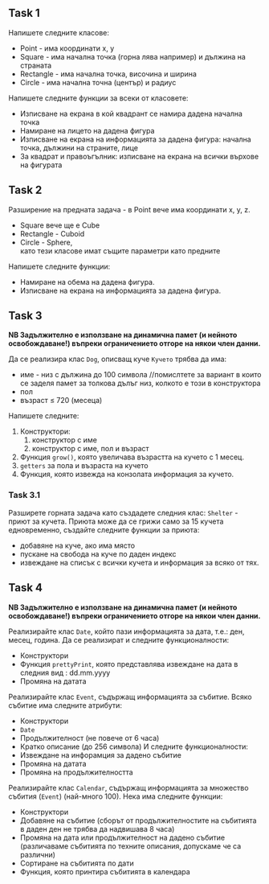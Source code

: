 ## Task 1
Напишете следните класове:
- Point - има координати x, y
- Square - има начална точка (горна лява например) и дължина на страната 
- Rectangle - има начална точка, височина и ширина
- Circle - има начална точна (център) и радиус

Напишете следните функции за всеки от класовете:
- Изписване на екрана в кой квадрант се намира дадена начална точка
- Намиране на лицето на дадена фигура
- Изписване на екрана на информацията за дадена фигура: начална точка, дължини на страните, лице
- За квадрат и правоъгълник: изписване на екрана на всички върхове на фигурата  

## Task 2
Разширение на предната задача - в Point вече има координати x, y, z. 
- Square вече ще е Cube
- Rectangle - Cuboid
- Circle - Sphere,   
като тези класове имат същите параметри като предните

Напишете следните функции:
- Намиране на обема на дадена фигура.
- Изписване на екрана на информацията за дадена фигура.

## Task 3
**NB Задължително е използване на динамична памет (и нейното освобождаване!) въпреки ограничението отгоре на някои член данни.**

Да се реализира клас `Dog`, описващ куче
`Кучето` трябва да има:
- име - низ с дължина до 100 символа //помислтете за вариант в които се заделя памет за толкова дълъг низ, колкото е този в конструктора
- пол
- възраст ≤ 720 (месеца)

Напишете следните:
1. Конструктори:
   1. конструктор с име
   2. конструктор с име, пол и възраст
2. Функция `grow()`, която увеличава възрастта на кучето с 1 месец.
3. `getters` за пола и възраста на кучето
4. Функция, която извежда на конзолата информация за кучето.

### Task 3.1
Разширете горната задача като създадете следния клас: `Shelter` - приют за кучета.
Приюта може да се грижи само за 15 кучета едновременно, създайте следните функции за приюта:
- добавяне на куче, ако има място
- пускане на свобода на куче по даден индекс
- извеждане на списък с всички кучета и информация за всяко от тях.

## Task 4
**NB Задължително е използване на динамична памет (и нейното освобождаване!) въпреки ограничението отгоре на някои член данни.**

Реализирайте клас `Date`, който пази информацията за дата, т.е.: ден, месец, година. Да се реализират и следните функционалности:  
- Конструктори  
- Функция `prettyPrint`, която представлява извеждане на дата в следния вид : dd.mm.yyyy  
- Промяна на датата    

Реализирайте клас `Event`, съдържащ информацията за събитие. Всяко събитие има следните атрибути:
- Конструктори  
- `Date`
- Продължителност (не повече от 6 часа)
- Кратко описание (до 256 символа)
И следните функционалности:
- Извеждане на инфорамция за дадено събитие
- Промяна на датата
- Промяна на продължителността 

Реализирайте клас `Calendar`, съдържащ информацията за множество събития (`Event`) (най-много 100). Нека има следните функции:
- Конструктори  
- Добавяне на събитие (сборът от продължителностите на събитията в даден ден не трябва да надвишава 8 часа)
- Промяна на дата или продължителност на дадено събитие (различаваме събитията по техните описания, допускаме че са различни)
- Сортиране на събитията по дати
- Функция, която принтира събитията в календара
